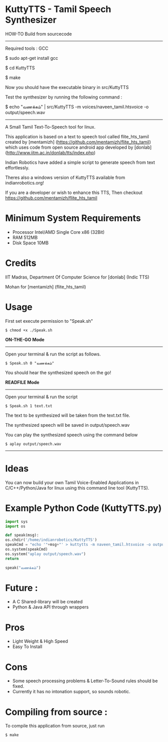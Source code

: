 KuttyTTS - Tamil Speech Synthesizer 
===================================


HOW-TO Build from sourcecode
****************************

Required tools : GCC

$ sudo apt-get install gcc

$ cd KuttyTTS

$ make

Now you should have the executable binary in src/KuttyTTS

Test the synthesizer by running the following command :

$ echo "வணக்கம்" | src/KuttyTTS -m voices/naveen_tamil.htsvoice -o output/speech.wav

*****************************************************************************

A Small Tamil Text-To-Speech tool for linux.

This application is based on a text to speech tool called flite_hts_tamil 
created by [mentamizh] (https://github.com/mentamizh/flite_hts_tamil)
which uses code from open source android app developed by [donlab]
(http://www.iitm.ac.in/donlab/tts/index.php)

Indian Robotics have added a simple script to generate speech from text effortlessly.

Theres also a windows version of KuttyTTS available from indianrobotics.org!

If you are a developer or wish to enhance this TTS,
Then checkout https://github.com/mentamizh/flite_hts_tamil



Minimum System Requirements
===========================

* Processor	Intel/AMD Single Core x86 (32Bit)
* RAM		512MB
* Disk Space	10MB

Credits
=======

IIT Madras, Department Of Computer Science for [donlab] (Indic TTS)

Mohan for [mentamizh] (flite_hts_tamil)

Usage
=============================================================================

First set execute permission to "Speak.sh"

	$ chmod +x ./Speak.sh

**ON-THE-GO Mode**
**************

Open your terminal & run the script as follows.

	$ Speak.sh 0 "வணக்கம்"

You should hear the synthesized speech on the go!

**READFILE Mode**
************

Open your terminal & run the script

	$ Speak.sh 1 text.txt

The text to be synthesized will be taken from the text.txt file.

The synthesized speech will be saved in output/speech.wav

You can play the synthesized speech using the command below

	$ aplay output/speech.wav

*********************************************************************************


Ideas
=====

You can now build your own Tamil Voice-Enabled Applications in C/C++/Python/Java for linux using this command line tool (KuttyTTS).

Example Python Code (KuttyTTS.py)
===================
```python
import sys
import os

def speak(msg):
os.chdir('/home/indianrobotics/KuttyTTS')
speakCmd = "echo '"+msg+"' > kuttytts -m naveen_tamil.htsvoice -o output/speech.wav"
os.system(speakCmd)
os.system("aplay output/speech.wav")
return

speak("வணக்கம்")
```

Future :
========

* A C Shared-library will be created
* Python & Java API through wrappers

Pros
=====

* Light Weight & High Speed
* Easy To Install

Cons
=====

* Some speech processing problems & Letter-To-Sound rules should be fixed.
* Currently it has no intonation support, so sounds robotic.

Compiling from source :
=======================

To compile this application from source, just run

	$ make

